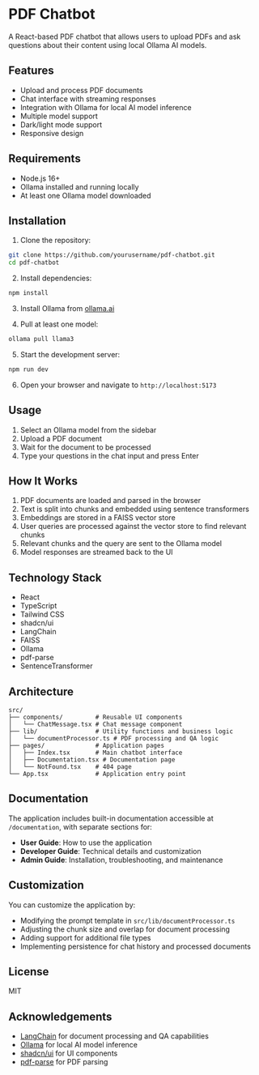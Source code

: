 
# PDF Chatbot

A React-based PDF chatbot that allows users to upload PDFs and ask questions about their content using local Ollama AI models.

## Features

- Upload and process PDF documents
- Chat interface with streaming responses
- Integration with Ollama for local AI model inference
- Multiple model support
- Dark/light mode support
- Responsive design

## Requirements

- Node.js 16+
- Ollama installed and running locally
- At least one Ollama model downloaded

## Installation

1. Clone the repository:
```bash
git clone https://github.com/yourusername/pdf-chatbot.git
cd pdf-chatbot
```

2. Install dependencies:
```bash
npm install
```

3. Install Ollama from [ollama.ai](https://ollama.ai)

4. Pull at least one model:
```bash
ollama pull llama3
```

5. Start the development server:
```bash
npm run dev
```

6. Open your browser and navigate to `http://localhost:5173`

## Usage

1. Select an Ollama model from the sidebar
2. Upload a PDF document
3. Wait for the document to be processed
4. Type your questions in the chat input and press Enter

## How It Works

1. PDF documents are loaded and parsed in the browser
2. Text is split into chunks and embedded using sentence transformers
3. Embeddings are stored in a FAISS vector store
4. User queries are processed against the vector store to find relevant chunks
5. Relevant chunks and the query are sent to the Ollama model
6. Model responses are streamed back to the UI

## Technology Stack

- React
- TypeScript
- Tailwind CSS
- shadcn/ui
- LangChain
- FAISS
- Ollama
- pdf-parse
- SentenceTransformer

## Architecture

```
src/
├── components/         # Reusable UI components
│   └── ChatMessage.tsx # Chat message component
├── lib/                # Utility functions and business logic
│   └── documentProcessor.ts # PDF processing and QA logic
├── pages/              # Application pages
│   ├── Index.tsx       # Main chatbot interface
│   ├── Documentation.tsx # Documentation page
│   └── NotFound.tsx    # 404 page
└── App.tsx             # Application entry point
```

## Documentation

The application includes built-in documentation accessible at `/documentation`, with separate sections for:

- **User Guide**: How to use the application
- **Developer Guide**: Technical details and customization
- **Admin Guide**: Installation, troubleshooting, and maintenance

## Customization

You can customize the application by:

- Modifying the prompt template in `src/lib/documentProcessor.ts`
- Adjusting the chunk size and overlap for document processing
- Adding support for additional file types
- Implementing persistence for chat history and processed documents

## License

MIT

## Acknowledgements

- [LangChain](https://js.langchain.com) for document processing and QA capabilities
- [Ollama](https://ollama.ai) for local AI model inference
- [shadcn/ui](https://ui.shadcn.com) for UI components
- [pdf-parse](https://www.npmjs.com/package/pdf-parse) for PDF parsing
